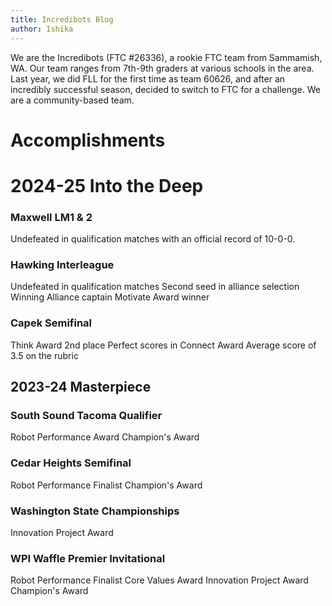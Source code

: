 ```yaml
---
title: Incredibots Blog
author: Ishika
---
```


We are the Incredibots (FTC #26336), a rookie FTC team from Sammamish, WA. Our team ranges from 7th-9th graders at various schools in the area. Last year, we did FLL for the first time as team 60626, and after an incredibly successful season, decided to switch to FTC for a challenge. We are a community-based team.


# Accomplishments

# 2024-25 Into the Deep

### Maxwell LM1 & 2
Undefeated in qualification matches with an official record of 10-0-0.

### Hawking Interleague
Undefeated in qualification matches
Second seed in alliance selection
Winning Alliance captain
Motivate Award winner

### Capek Semifinal
Think Award 2nd place
Perfect scores in Connect Award
Average score of 3.5 on the rubric


## 2023-24 Masterpiece

### South Sound Tacoma Qualifier
Robot Performance Award
Champion's Award

### Cedar Heights Semifinal
Robot Performance Finalist
Champion's Award

### Washington State Championships
Innovation Project Award

### WPI Waffle Premier Invitational
Robot Performance Finalist
Core Values Award
Innovation Project Award
Champion's Award
